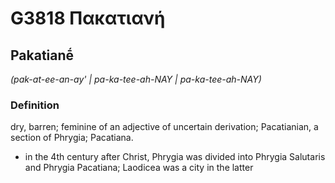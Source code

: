 # G3818 Πακατιανή

## Pakatianḗ

_(pak-at-ee-an-ay' | pa-ka-tee-ah-NAY | pa-ka-tee-ah-NAY)_

### Definition

dry, barren; feminine of an adjective of uncertain derivation; Pacatianian, a section of Phrygia; Pacatiana.

- in the 4th century after Christ, Phrygia was divided into Phrygia Salutaris and Phrygia Pacatiana; Laodicea was a city in the latter

